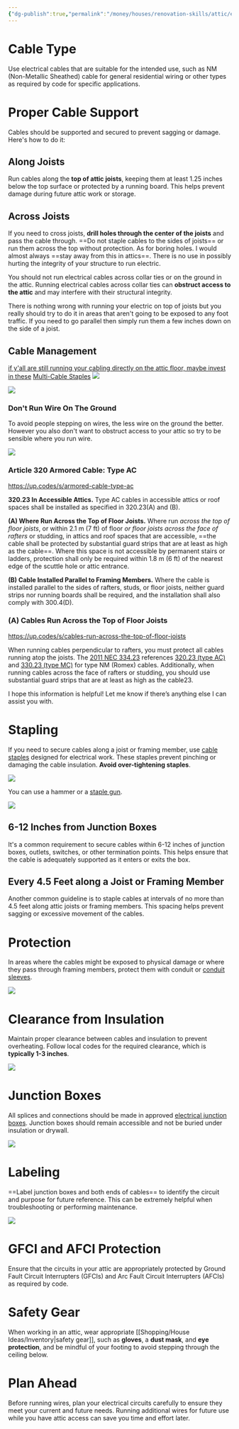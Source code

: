 ```yaml
---
{"dg-publish":true,"permalink":"/money/houses/renovation-skills/attic/electrical/national-electrical-code-nec/","created":"Sep 22, 2023, 9:28 PM","updated":""}
---
```



# Cable Type

Use electrical cables that are suitable for the intended use, such as NM (Non-Metallic Sheathed) cable for general residential wiring or other types as required by code for specific applications.

# Proper Cable Support

Cables should be supported and secured to prevent sagging or damage. Here's how to do it:
## Along Joists

Run cables along the **top of attic joists**, keeping them at least 1.25 inches below the top surface or protected by a running board. This helps prevent damage during future attic work or storage.
    
## Across Joists

If you need to cross joists, **drill holes through the center of the joists** and pass the cable through. ==Do not staple cables to the sides of joists== or run them across the top without protection. As for boring holes. I would almost always ==stay away from this in attics==. There is no use in possibly hurting the integrity of your structure to run electric.

You should not run electrical cables across collar ties or on the ground in the attic. Running electrical cables across collar ties can **obstruct access to the attic** and may interfere with their structural integrity.

There is nothing wrong with running your electric on top of joists but you really should try to do it in areas that aren't going to be exposed to any foot traffic. If you need to go parallel then simply run them a few inches down on the side of a joist.

## Cable Management

[if y'all are still running your cabling directly on the attic floor, maybe invest in these](https://www.reddit.com/r/homelab/comments/tda4y0/if_yall_are_still_running_your_cabling_directly/) [Multi-Cable Staples](https://www.homedepot.com/p/Gardner-Bender-Multi-Cable-Staples-20-Pack-MCS-20W/100346576)
![](https://images.thdstatic.com/productImages/528a35fa-d4eb-4ef3-87da-fde6061ef60a/svn/red-gardner-bender-electrical-staples-mcs-20w-64_1000.jpg)

![](https://i.imgur.com/HgPlxUW.jpg)

### Don't Run Wire On The Ground

To avoid people stepping on wires, the less wire on the ground the better. However you also don't want to obstruct access to your attic so try to be sensible where you run wire.

![](https://www.youtube.com/watch?v=8ymYzcCNx-0)

### Article 320 Armored Cable: Type AC

https://up.codes/s/armored-cable-type-ac

**320.23 In Accessible Attics.** Type AC cables in accessible attics or roof spaces shall be installed as specified in 320.23(A) and (B).

**(A) Where Run Across the Top of Floor Joists.** Where run *across the top of floor joists*, or within 2.1 m (7 ft) of floor *or floor joists across the face of rafters* or studding, in attics and roof spaces that are accessible, ==the cable shall be protected by substantial guard strips that are at least as high as the cable==. Where this space is not accessible by permanent stairs or ladders, protection shall only be required within 1.8 m (6 ft) of the nearest edge of the scuttle hole or attic entrance.

**(B) Cable Installed Parallel to Framing Members.** Where the cable is installed parallel to the sides of rafters, studs, or floor joists, neither guard strips nor running boards shall be required, and the installation shall also comply with 300.4(D).

### (A) Cables Run Across the Top of Floor Joists

https://up.codes/s/cables-run-across-the-top-of-floor-joists

When running cables perpendicular to rafters, you must protect all cables running atop the joists. The [2011 NEC 334.23](https://up.codes/s/nonmetallic-sheathed-cable-types-nm-and-nmc) references [320.23 (type AC)](https://up.codes/s/armored-cable-type-ac) and [330.23 (type MC)](https://up.codes/s/metal-clad-cable-type-mc) for type NM (Romex) cables. Additionally, when running cables across the face of rafters or studding, you should use substantial guard strips that are at least as high as the cable23.

I hope this information is helpful! Let me know if there’s anything else I can assist you with.

# Stapling

If you need to secure cables along a joist or framing member, use [cable staples](https://www.homedepot.com/p/Klein-Tools-Staples-11-32-Inch-x-19-32-Inch-Insulated-450-003/311762827) designed for electrical work. These staples prevent pinching or damaging the cable insulation. **Avoid over-tightening staples**. 

![](https://images.thdstatic.com/productImages/1483afa7-aa7e-4b7e-9a4a-fd7b43df4a82/svn/white-klein-tools-electrical-staples-450-003-1f_1000.jpg)

You can use a hammer or a [staple gun](https://www.homedepot.com/p/Klein-Tools-Loose-Cable-Stapler-450-100/311762810).

![](https://images.thdstatic.com/productImages/240b331f-221e-4ac1-bc9f-0e9805030418/svn/white-klein-tools-electrical-staples-450-003-1d_1000.jpg)

## 6-12 Inches from Junction Boxes

It's a common requirement to secure cables within 6-12 inches of junction boxes, outlets, switches, or other termination points. This helps ensure that the cable is adequately supported as it enters or exits the box.

## Every 4.5 Feet along a Joist or Framing Member

Another common guideline is to staple cables at intervals of no more than 4.5 feet along attic joists or framing members. This spacing helps prevent sagging or excessive movement of the cables.

# Protection

In areas where the cables might be exposed to physical damage or where they pass through framing members, protect them with conduit or [conduit sleeves](https://www.homedepot.com/p/Gardner-Bender-3-8-in-and-1-2-in-Flex-Tubing-7-ft-and-10-ft-Combo-Pack-FLX-538C10/205588197).

![](https://images.thdstatic.com/productImages/1ce73a14-7613-4410-8ea0-881d9a44e888/svn/black-gardner-bender-electrical-tubing-flx-538c10-4f_600.jpg)
# Clearance from Insulation

Maintain proper clearance between cables and insulation to prevent overheating. Follow local codes for the required clearance, which is **typically 1-3 inches**.

![](https://birdinsulation.com/wp-content/uploads/2022/06/IMG-8033-scaled.jpg)
# Junction Boxes

All splices and connections should be made in approved [electrical junction boxes](https://www.homedepot.com/p/Steel-City-1-Gang-4-in-New-Work-Metal-Electrical-Wall-Box-with-Ground-Bump-521511234GB-50R/206166843). Junction boxes should remain accessible and not be buried under insulation or drywall.

![](https://lh3.googleusercontent.com/pw/AIL4fc_t44GjJfg8MBnyc2sJbZsAQx4L86B-R1mRsTOySiIbywyoXTAQ31MkrA5vYfkDZliyb2gxodZD7YsJVSvaWJhlYwMFDEDzyhMwci4AHjCQBx5V7afRQUxm0WUU1xkZ2PVk383dPEGWX7JcbTO2gxZK8Q=w950-h1266-s-no?authuser=1)
# Labeling

==Label junction boxes and both ends of cables== to identify the circuit and purpose for future reference. This can be extremely helpful when troubleshooting or performing maintenance.

![](https://d4c5gb8slvq7w.cloudfront.net/eyJlZGl0cyI6eyJyZXNpemUiOnsid2lkdGgiOjcwMCwiaGVpZ2h0IjozOTR9fSwiYnVja2V0IjoiZmluZWhvbWVidWlsZGluZy5zMy50YXVudG9uY2xvdWQuY29tIiwia2V5IjoiYXBwXC91cGxvYWRzXC8yMDIyXC8wOFwvMjIxMTMxMjlcLzAyMTMxMDAxOGItbWFpbi03MDB4Mzk0LmpwZyJ9)

# GFCI and AFCI Protection

Ensure that the circuits in your attic are appropriately protected by Ground Fault Circuit Interrupters (GFCIs) and Arc Fault Circuit Interrupters (AFCIs) as required by code.

# Safety Gear

When working in an attic, wear appropriate [[Shopping/House Ideas/Inventory\|safety gear]], such as **gloves**, a **dust mask**, and **eye protection**, and be mindful of your footing to avoid stepping through the ceiling below.

# Plan Ahead

Before running wires, plan your electrical circuits carefully to ensure they meet your current and future needs. Running additional wires for future use while you have attic access can save you time and effort later.

